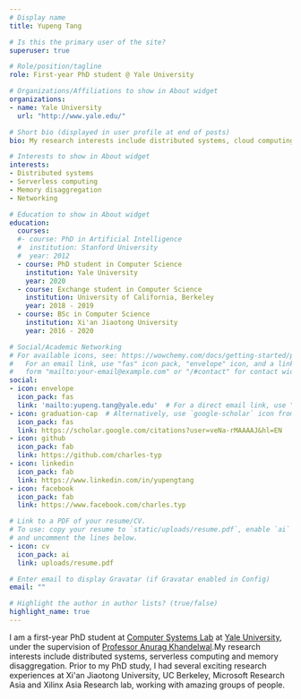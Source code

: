 ```yaml
---
# Display name
title: Yupeng Tang

# Is this the primary user of the site?
superuser: true

# Role/position/tagline
role: First-year PhD student @ Yale University

# Organizations/Affiliations to show in About widget
organizations:
- name: Yale University
  url: "http://www.yale.edu/"

# Short bio (displayed in user profile at end of posts)
bio: My research interests include distributed systems, cloud computing and networking.

# Interests to show in About widget
interests:
- Distributed systems
- Serverless computing
- Memory disaggregation
- Networking

# Education to show in About widget
education:
  courses:
  #- course: PhD in Artificial Intelligence
  #  institution: Stanford University
  #  year: 2012
  - course: PhD student in Computer Science
    institution: Yale University
    year: 2020
  - course: Exchange student in Computer Science
    institution: University of California, Berkeley
    year: 2018 - 2019
  - course: BSc in Computer Science
    institution: Xi'an Jiaotong University
    year: 2016 - 2020

# Social/Academic Networking
# For available icons, see: https://wowchemy.com/docs/getting-started/page-builder/#icons
#   For an email link, use "fas" icon pack, "envelope" icon, and a link in the
#   form "mailto:your-email@example.com" or "/#contact" for contact widget.
social:
- icon: envelope
  icon_pack: fas
  link: 'mailto:yupeng.tang@yale.edu'  # For a direct email link, use "mailto:test@example.org".
- icon: graduation-cap  # Alternatively, use `google-scholar` icon from `ai` icon pack
  icon_pack: fas
  link: https://scholar.google.com/citations?user=veNa-rMAAAAJ&hl=EN
- icon: github
  icon_pack: fab
  link: https://github.com/charles-typ
- icon: linkedin
  icon_pack: fab
  link: https://www.linkedin.com/in/yupengtang
- icon: facebook
  icon_pack: fab
  link: https://www.facebook.com/charles.typ

# Link to a PDF of your resume/CV.
# To use: copy your resume to `static/uploads/resume.pdf`, enable `ai` icons in `params.toml`, 
# and uncomment the lines below.
- icon: cv
  icon_pack: ai
  link: uploads/resume.pdf

# Enter email to display Gravatar (if Gravatar enabled in Config)
email: ""

# Highlight the author in author lists? (true/false)
highlight_name: true
---
```


I am a first-year PhD student at [Computer Systems Lab](http://csl.yale.edu/) at [Yale University](https://www.yale.edu), under the supervision of [Professor Anurag Khandelwal](http://anuragkhandelwal.com).My research interests include distributed systems, serverless computing and memory disaggregation. Prior to my PhD study, I had several exciting research experiences at Xi'an Jiaotong University, UC Berkeley, Microsoft Research Asia and Xilinx Asia Research lab, working with amazing groups of people.  


